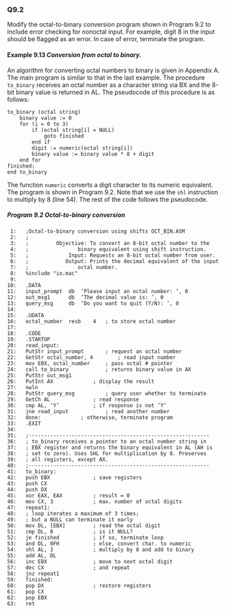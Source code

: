 ### Q9.2

Modify the octal-to-binary conversion program shown in Program 9.2 to include error checking for nonoctal input. For example, digit 8 in the input should be flagged as an error. In case of error, terminate the program.

#### **Example 9.13** *Conversion from octal to binary.*

An algorithm for converting octal numbers to binary is given in Appendix A. The main program is similar to that in the last example. The procedure `to_binary` receives an octal number as a character string via BX and the 8-bit binary value is returned in AL. The pseudocode of this procedure is as follows:
```
to_binary (octal string)
	binary value := 0
	for (i = 0 to 3)
		if (octal string[i] = NULL)
			goto finished
		end if
		digit := numeric(octal string[i])
		binary value := binary value * 8 + digit
	end for
finished:
end to_binary
```
The function `numeric` converts a digit character to its numeric equivalent. The program is shown in Program 9.2. Note that we use the `shl` instruction to multiply by 8 (line 54). The rest of the code follows the pseudocode.

##### **Program 9.2** Octal-to-binary conversion
```assembly
 1:   ;Octal-to-binary conversion using shifts OCT_BIN.ASM
 2:   ;
 3:   ;			Objective: To convert an 8-bit octal number to the
 4:   ; 			   binary equivalent using shift instruction.
 5:   ; 		    Input: Requests an 8-bit octal number from user.
 6:   ; 		   Output: Prints the decimal equivalent of the input
 7:   ; 			   octal number.
 8:   %include "io.mac"
 9:
10:   .DATA
11:   input_prompt	db	’Please input an octal number: ’, 0
12:   out_msg1		db	’The decimal value is: ’, 0
13:   query_msg		db	’Do you want to quit (Y/N): ’, 0
14:
15:   .UDATA
16:   octal_number	resb	4	; to store octal number
17:
18:   .CODE
19:   .STARTUP
20:   read_input:
21:   PutStr input_prompt		; request an octal number
22:   GetStr octal_number, 4		; read input number
23:   mov EBX, octal_number		; pass octal # pointer
24:   call to_binary			; returns binary value in AX
25:   PutStr out_msg1
26:   PutInt AX				; display the result
27:   nwln
28:   PutStr query_msg			; query user whether to terminate
29:   GetCh AL				; read response
30:   cmp AL, ’Y’			; if response is not ’Y’
31:   jne read_input			; read another number
32:   done:				; otherwise, terminate program
33:   .EXIT
34:
35:   ;-----------------------------------------------------------
36:   ; to_binary receives a pointer to an octal number string in
37:   ; EBX register and returns the binary equivalent in AL (AH is
38:   ; set to zero). Uses SHL for multiplication by 8. Preserves
39:   ; all registers, except AX.
40:   ;-----------------------------------------------------------
41:   to_binary:
42:   push EBX				; save registers
43:   push CX
44:   push DX
45:   xor EAX, EAX			; result = 0
46:   mov CX, 3				; max. number of octal digits
47:   repeat1:
48:   ; loop iterates a maximum of 3 times;
49:   ; but a NULL can terminate it early
50:   mov DL, [EBX]			; read the octal digit
51:   cmp DL, 0				; is it NULL?
52:   je finished			; if so, terminate loop
53:   and DL, 0FH			; else, convert char. to numeric
54:   shl AL, 3				; multiply by 8 and add to binary
55:   add AL, DL
56:   inc EBX				; move to next octal digit
57:   dec CX				; and repeat
58:   jnz repeat1
59:   finished:
60:   pop DX				; restore registers
61:   pop CX
62:   pop EBX
63:   ret
```
